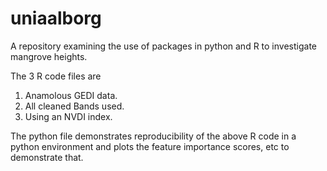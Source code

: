 # uniaalborg
A repository examining the use of packages in python and R to investigate mangrove heights. 

The 3 R code files are 
1) Anamolous GEDI data.
2) All cleaned Bands used.
3) Using an NVDI index.

The python file demonstrates reproducibility of the above R code in a python environment and plots the feature 
importance scores, etc to demonstrate that. 
